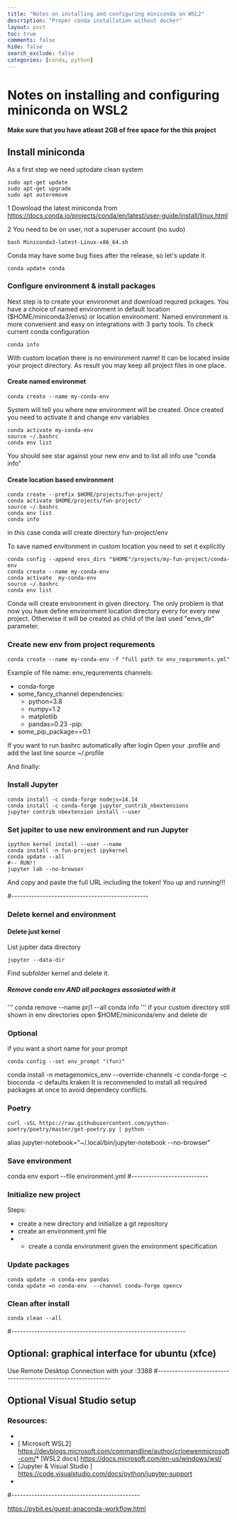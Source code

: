 ```yaml
---
title: "Notes on installing and configuring miniconda on WSL2"
description: "Proper conda installation without docker"
layout: post
toc: true
comments: false
hide: false
search_exclude: false
categories: [conda, python]
---
```


# Notes on installing and configuring miniconda on WSL2

**Make sure that you have atleast 2GB of free space for the this project**


## Install miniconda

As a first step we need uptodate clean system
```
sudo apt-get update
sudo apt-get upgrade
sudo apt autoremove
```

1  Download the latest miniconda from https://docs.conda.io/projects/conda/en/latest/user-guide/install/linux.html


2 You need to be on user, not a superuser account (no sudo)
```
bash Miniconda3-latest-Linux-x86_64.sh
```

Conda may have some bug fixes after the release, so let's update it.
```
conda update conda
```

### Configure environment & install packages

Next step is to create your environmet and download requred pckages.
You have a choice of named environment in default location  ($HOME/miniconda3/envs)
or location environment. Named environment is more convenient and easy on integrations with 3 party tools.
To check current conda  configuration 
```
conda info
```
With custom location there is no environment name!
It can be located inside your project directory. As result you may keep all project files in one place.

#### Create **named** environmet
```
conda create --name my-conda-env
```
System will tell you where new environment will be created.
Once created you need to activate it and change  env variables
```
conda activate my-conda-env
source ~/.bashrc
conda env list 
```
You should see star against your new env
and to list all info use  "conda info"


#### Create **location** based environment 
```
conda create --prefix $HOME/projects/fun-project/
conda activate $HOME/projects/fun-project/
source ~/.bashrc
conda env list
conda info
```
in this case conda will create directory fun-project/env

To save named envitonment in  custom location 
you need to set it explicitly
```
conda config --append envs_dirs "$HOME"/projects/my-fun-project/conda-env
conda create --name my-conda-env
conda activate  my-conda-env
source ~/.bashrc
conda env list 
```
Conda will create environment in given directory. The only problem is that now you have define environment   location directory every for every new project. Otherwise it will be created as child of the last used "envs_dir" parameter.



### Create new env from project requrements

```
conda create --name my-conda-env -f "full path to env_requrements.yml"
```
Example  of file 
name: env_requrements
channels:
- conda-forge 
- some_fancy_channel
dependencies:
  - python=3.8
  - numpy=1.2
  - matplotlib
  - pandas=0.23
-pip:
- some_pip_package==0.1


If you want to run bashrc automatically after login
Open your .profile and add the last line 
source ~/.profile

And finally: 
### Install Jupyter 
```
conda install -c conda-forge nodejs=14.14
conda install -c conda-forge jupyter_contrib_nbextensions
jupyter contrib nbextension install --user
```
### Set jupiter to use new environment and run Jupyter
```
ipython kernel install --user --name 
conda install -n fun-project ipykernel
conda update --all
#-- RUN!!
jupyter lab --no-browser
```
And copy and paste the full URL including the token! 
You up and running!!! 

#------------------------------------------------

### Delete kernel and environment 
#### Delete just kernel 
List jupiter data directory 
```
jupyter --data-dir
```
Find subfolder kernel and delete it. 
##### Remove conda env AND  all  packages assosiated with it
'''
conda remove --name prj1 --all
conda info
'''
if your custom directory still shown in env directories
open $HOME/miniconda/env
and delete dir  


### Optional 

if you want a short name for your prompt 
```
conda config --set env_prompt "(fun)"
```


conda install -n metagenomics_env --override-channels -c conda-forge -c bioconda -c defaults kraken
It is recommended to install all required packages at once to avoid dependecy conflicts. 

### Poetry 
```
curl -sSL https://raw.githubusercontent.com/python-poetry/poetry/master/get-poetry.py | python -
```

alias jupyter-notebook="~/.local/bin/jupyter-notebook --no-browser"


### Save  environment
conda env export --file environment.yml 
#---------------------------


### Initialize new project 

Steps:
* create a new directory and initialize a git repository
* create an environment.yml file
* * create a conda environment given the environment specification

<script src="https://gist.github.com/v2br/0b4e39cf1429a70d08e6214241329d70.js"></script>


### Update packages 
```
conda update -n conda-env pandas 
conda update =n conda-env  --channel conda-forge opencv 
```

### Clean after install 
```
conda clean --all 
```

#-------------------------------------------------------------
## Optional: graphical interface for ubuntu  (xfce)

<script src="https://gist.github.com/v2br/4b1780c99053c955be64fd1ae9a708ef.js"></script>


Use Remote Desktop Connection with your <IP Address>:3388
#-------------------------------------------------------------


## Optional Visual Studio  setup

### Resources: 

* 
* [ Microsoft WSL2] https://devblogs.microsoft.com/commandline/author/crloewenmicrosoft-com/* [WSL2 docs] https://docs.microsoft.com/en-us/windows/wsl/
* [Jupyter & Visual Studio ] https://code.visualstudio.com/docs/python/jupyter-support
* 

#---------------------------------------------

https://pybit.es/guest-anaconda-workflow.html
